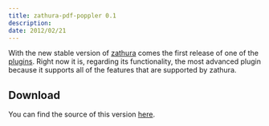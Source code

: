 ```yaml
---
title: zathura-pdf-poppler 0.1
description:  
date: 2012/02/21
---
```


With the new stable version of [zathura](/projects/zathura) comes the first
release of one of the [plugins](/projects/zathura/plugins). Right now it is,
regarding its functionality, the most advanced plugin because it supports all of
the features that are supported by zathura.

## Download
You can find the source of this version [here](/projects/zathura/download/).
